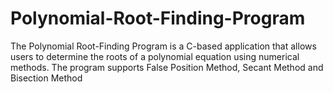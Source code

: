 # Polynomial-Root-Finding-Program
The Polynomial Root-Finding Program is a C-based application that allows users to determine the roots of a polynomial equation using numerical methods. The program supports False Position Method, Secant Method and Bisection Method
